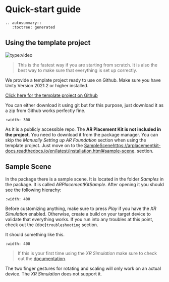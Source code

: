 # Quick-start guide

```{eval-rst}
.. autosummary::
   :toctree: generated

```

## Using the template project

![type:video](![type:video](https://www.youtube.com/embed/LXb3EKWsInQ))

>This is the fastest way if you are starting from scratch. It is also the best way to make sure that everything is set up correctly.

We provide a template project ready to use on Github. Make sure you have Unity Version 2021.2 or higher installed.

[Click here for the template project on Github](https://github.com/Ditached/Unity-ARFoundation-Template)

You can either download it using git but for this purpose, just download it as a zip from Github works perfectly fine.

```{image} images/Github.png
:width: 300
```

As it is a publicly accessible repo. The **AR Placement Kit is not included in the project**. You need to download it from the package manager.
You can skip the *Manually Setting up AR Foundation* section when using the template project. Just move on to the [SampleScenehttps://arplacementkit-docs.readthedocs.io/en/latest/installation.html#sample-scene](SampleScenehttps://arplacementkit-docs.readthedocs.io/en/latest/installation.html#sample-scene). section.

## Sample Scene

In the package there is a sample scene. It is located in the folder *Samples* in the package. It is called *ARPlacementKitSample*.
After opening it you should see the following hierachy:

```{image} images/Hierachy.png
:width: 400
```

Before customizing anything, make sure to press *Play* if you have the *XR Simulation* enabled. Otherwise, create a build on your target device to validate that everything works.
If you run into any troubles at this point, check out the {doc}`troubleshooting` section.

It should something like this.

```{image} images/XRSimulation.png
:width: 400
```

> If this is your first time using the *XR Simulation* make sure to check out the [documentation](https://docs.unity3d.com/Packages/com.unity.xr.arfoundation@5.0/manual/xr-simulation/simulation-getting-started.html).

The two finger gestures for rotating and scaling will only work on an actual device. The *XR Simulation* does not support it.

[ar foundation (unity 2021)]: https://docs.unity3d.com/Packages/com.unity.xr.arfoundation@5.0/manual/project-setup/edit-your-project-manifest.html
[arcore docs]: https://docs.unity3d.com/Packages/com.unity.xr.arcore@5.0/manual/project-configuration-arcore.html
[arfoundation docs]: https://docs.unity3d.com/Packages/com.unity.xr.arfoundation@5.0/manual/project-setup/project-setup.html
[arkit docs]: https://docs.unity3d.com/Packages/com.unity.xr.arkit@5.0/manual/project-configuration-arkit.html
[template project repo]: https://github.com/Ditached/Unity-ARFoundation-Template
[unity manual - code stripping]: https://docs.unity3d.com/Manual/ManagedCodeStripping.html
[unity manual for arcore setup]: https://docs.unity3d.com/Packages/com.unity.xr.arcore@5.0/manual/project-configuration-arcore.html
[unity manual for arkit setup]: https://docs.unity3d.com/Packages/com.unity.xr.arkit@5.0/manual/project-configuration-arkit.html
